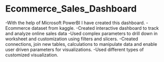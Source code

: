 # Ecommerce_Sales_Dashboard
-With the help of Microsoft PowerBI I have created this dashboard.
-Ecommerce dataset from kaggle.
-Created interactive dashboard to track and analyze online sales data
-Used complex parameters to drill down in worksheet and customization using filters and slicers.
-Created connections, join new tables, calculations to manipulate data and enable user driven parameters for visualizations.
-Used different types of customized visualization.

